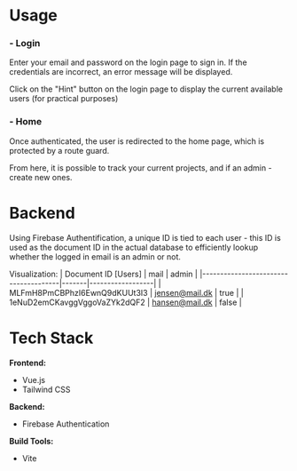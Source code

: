 
# **Usage**
### - Login
Enter your email and password on the login page to sign in. If the credentials are incorrect, an error message will be displayed.

Click on the "Hint" button on the login page to display the current available users (for practical purposes)

### - Home
Once authenticated, the user is redirected to the home page, which is protected by a route guard.

From here, it is possible to track your current projects, and if an admin - create new ones.

# Backend
Using Firebase Authentification, a unique ID is tied to each user - this ID is used as the document ID in the actual database to efficiently lookup whether the logged in email is an admin or not. 

Visualization:
| Document ID [Users]                  | mail  | admin             |
|--------------------------------------|-------|------------------|
| MLFmH8PmCBPhzI6EwnQ9dKUUt3I3         | jensen@mail.dk   | true   |
| 1eNuD2emCKavggVggoVaZYk2dQF2         | hansen@mail.dk | false   |



# **Tech Stack**

**Frontend:**
- Vue.js
- Tailwind CSS

**Backend:**
- Firebase Authentication

**Build Tools:**
- Vite
